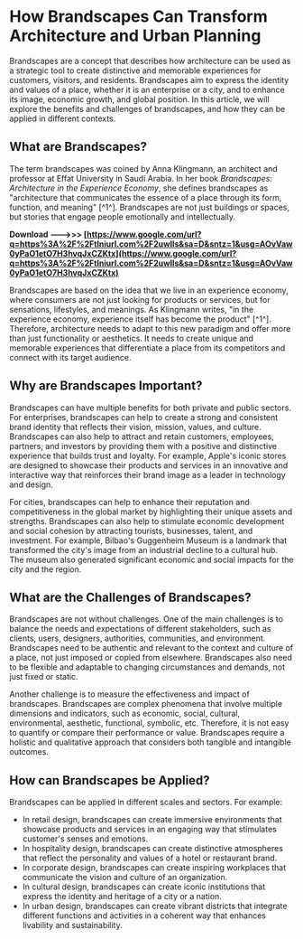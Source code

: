 # How Brandscapes Can Transform Architecture and Urban Planning
 
Brandscapes are a concept that describes how architecture can be used as a strategic tool to create distinctive and memorable experiences for customers, visitors, and residents. Brandscapes aim to express the identity and values of a place, whether it is an enterprise or a city, and to enhance its image, economic growth, and global position. In this article, we will explore the benefits and challenges of brandscapes, and how they can be applied in different contexts.
 
## What are Brandscapes?
 
The term brandscapes was coined by Anna Klingmann, an architect and professor at Effat University in Saudi Arabia. In her book *Brandscapes: Architecture in the Experience Economy*, she defines brandscapes as "architecture that communicates the essence of a place through its form, function, and meaning" [^1^]. Brandscapes are not just buildings or spaces, but stories that engage people emotionally and intellectually.
 
**Download ———>>> [https://www.google.com/url?q=https%3A%2F%2Ftlniurl.com%2F2uwIIs&sa=D&sntz=1&usg=AOvVaw0yPaO1etO7H3hvqJxCZKtx](https://www.google.com/url?q=https%3A%2F%2Ftlniurl.com%2F2uwIIs&sa=D&sntz=1&usg=AOvVaw0yPaO1etO7H3hvqJxCZKtx)**


 
Brandscapes are based on the idea that we live in an experience economy, where consumers are not just looking for products or services, but for sensations, lifestyles, and meanings. As Klingmann writes, "in the experience economy, experience itself has become the product" [^1^]. Therefore, architecture needs to adapt to this new paradigm and offer more than just functionality or aesthetics. It needs to create unique and memorable experiences that differentiate a place from its competitors and connect with its target audience.
 
## Why are Brandscapes Important?
 
Brandscapes can have multiple benefits for both private and public sectors. For enterprises, brandscapes can help to create a strong and consistent brand identity that reflects their vision, mission, values, and culture. Brandscapes can also help to attract and retain customers, employees, partners, and investors by providing them with a positive and distinctive experience that builds trust and loyalty. For example, Apple's iconic stores are designed to showcase their products and services in an innovative and interactive way that reinforces their brand image as a leader in technology and design.
 
For cities, brandscapes can help to enhance their reputation and competitiveness in the global market by highlighting their unique assets and strengths. Brandscapes can also help to stimulate economic development and social cohesion by attracting tourists, businesses, talent, and investment. For example, Bilbao's Guggenheim Museum is a landmark that transformed the city's image from an industrial decline to a cultural hub. The museum also generated significant economic and social impacts for the city and the region.
 
## What are the Challenges of Brandscapes?
 
Brandscapes are not without challenges. One of the main challenges is to balance the needs and expectations of different stakeholders, such as clients, users, designers, authorities, communities, and environment. Brandscapes need to be authentic and relevant to the context and culture of a place, not just imposed or copied from elsewhere. Brandscapes also need to be flexible and adaptable to changing circumstances and demands, not just fixed or static.
 
Another challenge is to measure the effectiveness and impact of brandscapes. Brandscapes are complex phenomena that involve multiple dimensions and indicators, such as economic, social, cultural, environmental, aesthetic, functional, symbolic, etc. Therefore, it is not easy to quantify or compare their performance or value. Brandscapes require a holistic and qualitative approach that considers both tangible and intangible outcomes.
 
## How can Brandscapes be Applied?
 
Brandscapes can be applied in different scales and sectors. For example:
 
- In retail design, brandscapes can create immersive environments that showcase products and services in an engaging way that stimulates customer's senses and emotions.
- In hospitality design, brandscapes can create distinctive atmospheres that reflect the personality and values of a hotel or restaurant brand.
- In corporate design, brandscapes can create inspiring workplaces that communicate the vision and culture of an organization.
- In cultural design, brandscapes can create iconic institutions that express the identity and heritage of a city or a nation.
- In urban design, brandscapes can create vibrant districts that integrate different functions and activities in a coherent way that enhances livability and sustainability.

 <p 
How to get Brandscapes: Architecture in the Experience Economy for free,  Brandscapes: Architecture in the Experience Economy PDF download,  Brandscapes: Architecture in the Experience Economy ebook free,  Download Brandscapes: Architecture in the Experience Economy by Anna Klingmann,  Brandscapes: Architecture in the Experience Economy epub download,  Brandscapes: Architecture in the Experience Economy free online read,  Brandscapes: Architecture in the Experience Economy book review,  Brandscapes: Architecture in the Experience Economy summary and analysis,  Brandscapes: Architecture in the Experience Economy audiobook free,  Brandscapes: Architecture in the Experience Economy Kindle edition,  Brandscapes: Architecture in the Experience Economy torrent download,  Brandscapes: Architecture in the Experience Economy full book free,  Brandscapes: Architecture in the Experience Economy MOBI download,  Brandscapes: Architecture in the Experience Economy AZW3 download,  Brandscapes: Architecture in the Experience Economy free sample chapter,  Brandscapes: Architecture in the Experience Economy paperback edition,  Brandscapes: Architecture in the Experience Economy hardcover edition,  Brandscapes: Architecture in the Experience Economy buy online,  Brandscapes: Architecture in the Experience Economy best price,  Brandscapes: Architecture in the Experience Economy discount code,  Brandscapes: Architecture in the Experience Economy coupon code,  Brandscapes: Architecture in the Experience Economy free shipping,  Brandscapes: Architecture in the Experience Economy author interview,  Brandscapes: Architecture in the Experience Economy author biography,  Brandscapes: Architecture in the Experience Economy author website,  Brandscapes: Architecture in the Experience Economy related books,  Brandscapes: Architecture in the Experience Economy similar books,  Brandscapes: Architecture in the Experience Economy genre and category,  Brandscapes: Architecture in the Experience Economy awards and nominations,  Brandscapes: Architecture in the Experience Economy reader ratings and reviews,  Brandscapes: Architecture in the Experience Economy book club questions and discussion guide,  Brandscapes: Architecture in the Experience Economy trivia and quizzes,  Brandscapes: Architecture in the Experience Economy quotes and excerpts,  Brandscapes: Architecture in the Experience Economy illustrations and photos,  Brandscapes: Architecture in the Experience Economy references and sources,  Brandscapes: Architecture in the Experience Economy case studies and examples,  Brandscapes: Architecture in the Experience Economy key concepts and terms,  Brandscapes: Architecture in the Experience Economy glossary and index,  Brandscapes: Architecture in the Experience Economy table of contents and introduction,  Brandscapes: Architecture in the Experience Economy bibliography and footnotes,  Brandscapes: Architecture in the Experience Economy appendix and supplementary material,  Brandscapes: Architecture in the Experience Economy publisher and publication date,  Brandscapes: Architecture in the Experience Economy ISBN and ASIN number,  Brandscapes: Architecture in the Experience Economy page count and word count,  Brandscapes: Architecture in the Experience Economy format and edition,  Brandscapes: Architecture in the Experience Economy language and translation,  Brandscapes: Architecture in the Experience Economy accessibility and availability ,  Brandscapes: Architecture in the Experience Economy legal and ethical issues ,  Brandscapes: Architecture in the Experience Economy educational and academic use ,  Brandscapes: Architecture in the Experience Economy professional and practical use
 8cf37b1e13
 
